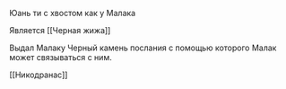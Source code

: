 Юань ти с хвостом как у Малака

Является [[Черная жижа]]

Выдал Малаку Черный камень послания с помощью которого Малак может связываться с ним.

[[Никодранас]]

